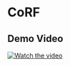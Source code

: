 # CoRF

## Demo Video

[![Watch the video](https://img.youtube.com/vi/3wGxzSl6XIQ/0.jpg)](https://www.youtube.com/watch?v=3wGxzSl6XIQ)

